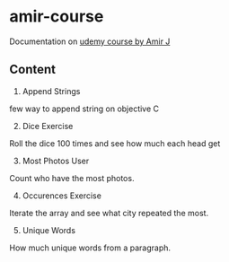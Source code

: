 # amir-course
Documentation on [udemy course by Amir J](https://www.udemy.com/course/complete-ios-bootcamp/learn/)

## Content
1. Append Strings

few way to append string on objective C

2. Dice Exercise

Roll the dice 100 times and see how much each head get

3. Most Photos User

Count who have the most photos.

4. Occurences Exercise

Iterate the array and see what city repeated the most.

5. Unique Words

How much unique words from a paragraph.
